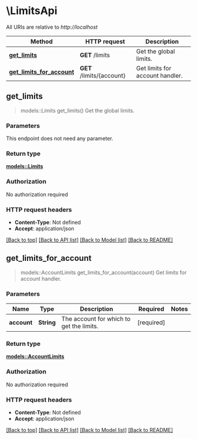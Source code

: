 # \LimitsApi

All URIs are relative to *http://localhost*

Method | HTTP request | Description
------------- | ------------- | -------------
[**get_limits**](LimitsApi.md#get_limits) | **GET** /limits | Get the global limits.
[**get_limits_for_account**](LimitsApi.md#get_limits_for_account) | **GET** /limits/{account} | Get limits for account handler.



## get_limits

> models::Limits get_limits()
Get the global limits.

### Parameters

This endpoint does not need any parameter.

### Return type

[**models::Limits**](Limits.md)

### Authorization

No authorization required

### HTTP request headers

- **Content-Type**: Not defined
- **Accept**: application/json

[[Back to top]](#) [[Back to API list]](../README.md#documentation-for-api-endpoints) [[Back to Model list]](../README.md#documentation-for-models) [[Back to README]](../README.md)


## get_limits_for_account

> models::AccountLimits get_limits_for_account(account)
Get limits for account handler.

### Parameters


Name | Type | Description  | Required | Notes
------------- | ------------- | ------------- | ------------- | -------------
**account** | **String** | The account for which to get the limits. | [required] |

### Return type

[**models::AccountLimits**](AccountLimits.md)

### Authorization

No authorization required

### HTTP request headers

- **Content-Type**: Not defined
- **Accept**: application/json

[[Back to top]](#) [[Back to API list]](../README.md#documentation-for-api-endpoints) [[Back to Model list]](../README.md#documentation-for-models) [[Back to README]](../README.md)

